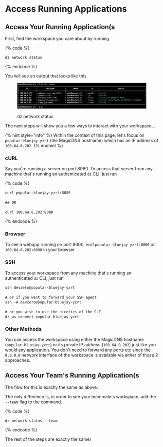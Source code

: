 # Access Running Applications

## Access Your Running Application(s

First, find the workspace you care about by running

{% code %}
```
dz network status
```
{% endcode %}

You will see an output that looks like this

<figure><img src="../.gitbook/assets/net-status.png" alt=""><figcaption><p>dz network status</p></figcaption></figure>

The next steps will show you a few ways to interact with your workspace...

{% hint style="info" %}
Within the context of this page, let's focus on `popular-bluejay-yzrt` (the MagicDNS hostname) which has an IP address of `100.64.0.202`.
{% endhint %}

### cURL

Say you're running a server on port 8080. To access that server from any machine that's running an authenticated `dz` CLI, just run

{% code %}
```
curl popular-bluejay-yzrt:8080

## OR

curl 100.64.0.202:8080
```
{% endcode %}

### Browser

To see a webapp running on port 8000, visit `popular-bluejay-yzrt:8000` or `100.64.0.202:8000` in your browser

### SSH

To access your workspace from any machine that's running an authenticated `dz` CLI, just run

```
ssh devzero@popular-bluejay-yzrt

# or if you want to forward your SSH agent
ssh -A devzero@popular-bluejay-yzrt

# or you wish to use the niceties of the CLI
dz ws connect popular-bluejay-yzrt
```

### Other Methods

You can access the workspace using either the MagicDNS hostname (`popular-bluejay-yzrt`) or its private IP address (`100.64.0.202`) just like you would any application. You don't need to forward any ports etc since the `0.0.0.0` network interface of the workspace is available via either of those 2 approaches.

## Access Your Team's Running Application(s

The flow for this is exactly the same as above.

The only difference is, in order to see your teammate's workspace, add  the `--team` flag to the command.

{% code %}
```
dz network status --team
```
{% endcode %}

The rest of the steps are exactly the same!
